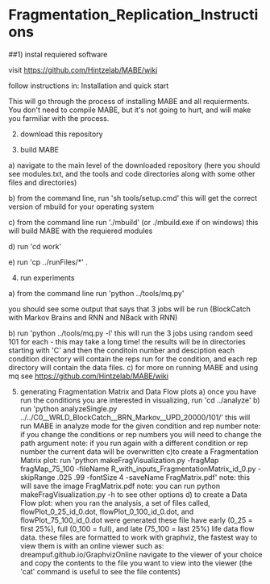 # Fragmentation_Replication_Instructions

##1) instal requiered software
 
 visit https://github.com/Hintzelab/MABE/wiki
 
 follow instructions in: Installation and quick start
 
 This will go through the process of installing MABE and all requierments. You don't need to compile MABE, but it's not going to hurt, and will make you farmiliar with the process.
 
 
2) download this repository

3) build MABE
 
 a) navigate to the main level of the downloaded repository (here you should see modules.txt, and the tools and code directories along with some other files and directories)
 
 b) from the command line, run 'sh tools/setup.cmd'
	this will get the correct version of mbuild for your operating system
 
 c) from the command line run './mbuild' (or ./mbuild.exe if on windows)
	this will build MABE with the requiered modules
 
 d) run 'cd work'
 
 e) run 'cp ../runFiles/*' .
 
 
 
4) run experiments
 
 a) from the command line run 'python ../tools/mq.py'

you should see some output that says that 3 jobs will be run (BlockCatch with Markov Brains and RNN and NBack with RNN)
 
 b) run 'python ../tools/mq.py -l'
	this will run the 3 jobs using random seed 101 for each - this may take a long time!
	the results will be in directories starting with 'C' and then the conditoin number and desciption
	each condition directory will contain the reps run for the condition, and each rep directory will contain the data files.
 c) for more on running MABE and using mq see https://github.com/Hintzelab/MABE/wiki 

5) generating Fragmentation Matrix and Data Flow plots
 a) once you have run the conditions you are interested in visualizing, run 'cd ../analyze'
 b) run 'python analyzeSingle.py ../../C0__WRLD_BlockCatch__BRN_Markov__UPD_20000/101/'
	this will run MABE in analyze mode for the given condition and rep number
	note: if you change the conditions or rep numbers you will need to change the path argument
	note: if you run again with a different condition or rep number the current data will be overwritten
 c)to create a Fragmentation Matrix plot:
	run 'python makeFragVisualization.py -fragMap fragMap_75_100 -fileName R_with_inputs_FragmentationMatrix_id_0.py -skipRange .025 .99 -fontSize 4 -saveName FragMatrix.pdf'
	note: this will save the image FragMatrix.pdf
	note: you can run python makeFragVisualization.py -h to see other options
 d) to create a Data Flow plot:
	when you ran the analysis, a set of files called, flowPlot_0_25_id_0.dot, flowPlot_0_100_id_0.dot, and flowPlot_75_100_id_0.dot were generated
	these file have early (0_25 = first 25%), full (0_100 = full), and late (75_100 = last 25%) life data flow data.
	these files are formatted to work with graphviz, the fastest way to view them is with an online viewer such as: dreampuf.github.io/GraphvizOnline
	navigate to the viewer of your choice and copy the contents to the file you want to view into the viewer (the 'cat' command is useful to see the file contents)
